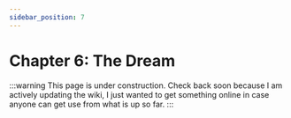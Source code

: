 ```yaml
---
sidebar_position: 7
---
```


# Chapter 6: The Dream

:::warning
This page is under construction. Check back soon because I am actively updating the wiki, I just wanted to get something online in case anyone can get use from what is up so far.
:::
